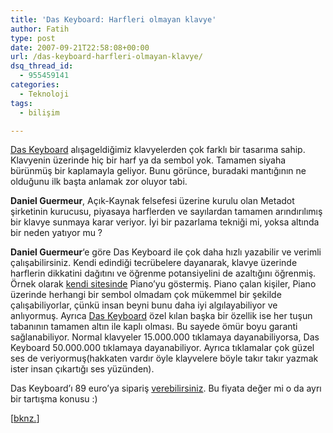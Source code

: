 ```yaml
---
title: 'Das Keyboard: Harfleri olmayan klavye'
author: Fatih
type: post
date: 2007-09-21T22:58:08+00:00
url: /das-keyboard-harfleri-olmayan-klavye/
dsq_thread_id:
  - 955459141
categories:
  - Teknoloji
tags:
  - bilişim

---
```

[Das Keyboard][1] alışageldiğimiz klavyelerden çok farklı bir tasarıma sahip. Klavyenin üzerinde hiç bir harf ya da sembol yok. Tamamen siyaha bürünmüş bir kaplamayla geliyor. Bunu görünce, buradaki mantığının ne olduğunu ilk başta anlamak zor oluyor tabi. 

**Daniel Guermeur**, Açık-Kaynak felsefesi üzerine kurulu olan Metadot şirketinin kurucusu, piyasaya harflerden ve sayılardan tamamen arındırılımış bir klavye sunmaya karar veriyor. İyi bir pazarlama tekniği mi, yoksa altında bir neden yatıyor mu ?

**Daniel Guermeur**&#8216;e göre Das Keyboard ile çok daha hızlı yazabilir ve verimli çalışabilirsiniz. Kendi edindiği tecrübelere dayanarak, klavye üzerinde harflerin dikkatini dağıtını ve öğrenme potansiyelini de azaltığını öğrenmiş. Örnek olarak [kendi sitesinde][1] Piano&#8217;yu göstermiş. Piano çalan kişiler, Piano üzerinde herhangi bir sembol olmadam çok mükemmel bir şekilde çalışabiliyorlar, çünkü insan beyni bunu daha iyi algılayabiliyor ve anlıyormuş. Ayrıca [Das Keyboard][1] özel kılan başka bir özellik ise her tuşun tabanının tamamen altın ile kaplı olması. Bu sayede ömür boyu garanti sağlanabiliyor. Normal klavyeler 15.000.000 tıklamaya dayanabiliyorsa, Das Keyboard 50.000.000 tıklamaya dayanabiliyor. Ayrıca tıklamalar çok güzel ses de veriyormuş(hakkaten vardır öyle klayvelere böyle takır takır yazmak ister insan çıkartığı ses yüzünden). 

<center>
</center>

Das Keyboard&#8217;ı 89 euro&#8217;ya sipariş [verebilirsiniz][2]. Bu fiyata değer mi o da ayrı bir tartışma konusu :) 

[[bknz.][3]]

 [1]: https://www.daskeyboard.com/
 [2]: https://www.getdigital.de/index/0x119
 [3]: https://www.golem.de/0709/54887.html